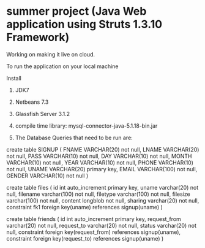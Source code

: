 summer project (Java Web application using Struts 1.3.10 Framework)
============

Working on making it live on cloud.


To run the application on your local machine

Install
1. JDK7
2. Netbeans 7.3
3. Glassfish Server 3.1.2
4. compile time library:  mysql-connector-java-5.1.18-bin.jar


5. The Database Queries that need to be run are:

create table SIGNUP
(
	FNAME VARCHAR(20) not null,
	LNAME VARCHAR(20) not null,
	PASS VARCHAR(10) not null,
	DAY VARCHAR(10) not null,
	MONTH VARCHAR(10) not null,
	YEAR VARCHAR(10) not null,
	PHONE VARCHAR(10) not null,
	UNAME VARCHAR(20) primary key,
	EMAIL VARCHAR(100) not null,
	GENDER VARCHAR(10) not null
)


create table files
(
id int auto_increment primary key,
uname varchar(20) not null,
filename varchar(100) not null,
filetype varchar(100) not null,
filesize varchar(100) not null,
content longblob not null,
sharing varchar(20) not null,
constraint fk1 foreign key(uname) references signup(uname)
)


create table friends
(
id int auto_increment primary key,
request_from varchar(20) not null,
request_to varchar(20) not null,
status varchar(20) not null,
constraint foreign key(request_from) references signup(uname),
constraint foreign key(request_to) references signup(uname)
)